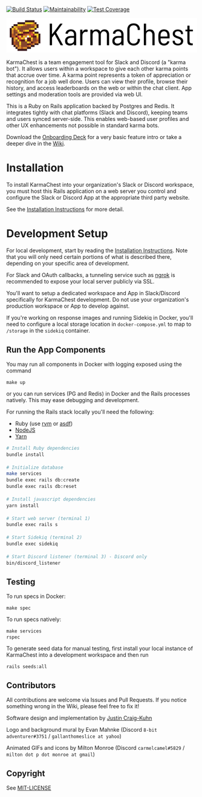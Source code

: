 [![Build Status](https://www.travis-ci.com/jcraigk/karmachest.svg?branch=master)](https://www.travis-ci.com/jcraigk/karmachest)
[![Maintainability](https://api.codeclimate.com/v1/badges/ac612f0aec880d523ab4/maintainability)](https://codeclimate.com/github/jcraigk/karmachest/maintainability)
[![Test Coverage](https://api.codeclimate.com/v1/badges/ac612f0aec880d523ab4/test_coverage)](https://codeclimate.com/github/jcraigk/karmachest/test_coverage)

![KarmaChest Logo](https://github.com/jcraigk/karmachest/blob/master/app/webpacker/images/logos/karmachest-full.png)

KarmaChest is a team engagement tool for Slack and Discord (a "karma bot"). It allows users within a workspace to give each other karma points that accrue over time. A karma point represents a token of appreciation or recognition for a job well done. Users can view their profile, browse their history, and access leaderboards on the web or within the chat client. App settings and moderation tools are provided via web UI.

This is a Ruby on Rails application backed by Postgres and Redis. It integrates tightly with chat platforms (Slack and Discord), keeping teams and users synced server-side. This enables web-based user profiles and other UX enhancements not possible in standard karma bots.

Download the [Onboarding Deck](https://github.com/jcraigk/karmachest/files/6523729/KarmaChest-Onboarding.pdf) for a very basic feature intro or take a deeper dive in the [Wiki](https://github.com/jcraigk/karmachest/wiki).


# Installation

To install KarmaChest into your organization's Slack or Discord workspace, you must host this Rails application on a web server you control and configure the Slack or Discord App at the appropriate third party website.

See the [Installation Instructions](https://github.com/jcraigk/karmachest/wiki/Installation) for more detail.


# Development Setup

For local development, start by reading the [Installation Instructions](https://github.com/jcraigk/karmachest/wiki/Installation). Note that you will only need certain portions of what is described there, depending on your specific area of development.

For Slack and OAuth callbacks, a tunneling service such as [ngrok](https://ngrok.com/) is recommended to expose your local server publicly via SSL.

You'll want to setup a dedicated workspace and App in Slack/Discord specifically for KarmaChest development. Do not use your organization's production workspace or App to develop against.

If you're working on response images and running Sidekiq in Docker, you'll need to configure a local storage location in `docker-compose.yml` to map to `/storage` in the `sidekiq` container.


## Run the App Components

You may run all components in Docker with logging exposed using the command

```
make up
```

or you can run services (PG and Redis) in Docker and the Rails processes natively. This may ease debugging and development.

For running the Rails stack locally you'll need the following:
* Ruby (use [rvm](https://rvm.io/) or [asdf](https://asdf-vm.com/))
* [NodeJS](https://nodejs.org/en/)
* [Yarn](https://www.npmjs.com/package/yarn)

```bash
# Install Ruby dependencies
bundle install

# Initialize database
make services
bundle exec rails db:create
bundle exec rails db:reset

# Install javascript dependencies
yarn install

# Start web server (terminal 1)
bundle exec rails s

# Start Sidekiq (terminal 2)
bundle exec sidekiq

# Start Discord listener (terminal 3) - Discord only
bin/discord_listener
```


## Testing

To run specs in Docker:

```
make spec
```

To run specs natively:

```
make services
rspec
```

To generate seed data for manual testing, first install your local instance of KarmaChest into a development workspace and then run

```
rails seeds:all
```


## Contributors

All contributions are welcome via Issues and Pull Requests. If you notice something wrong in the Wiki, please feel free to fix it!

Software design and implementation by [Justin Craig-Kuhn](https://github.com/jcraigk/)

Logo and background mural by Evan Mahnke (Discord `8-bit adventurer#3751` / `gallanthomeslice at yahoo`)

Animated GIFs and icons by Milton Monroe (Discord `carmelcamel#5829` / `milton dot p dot monroe at gmail`)


## Copyright

See [MIT-LICENSE](https://github.com/jcraigk/karmachest/blob/master/MIT-LICENSE)
